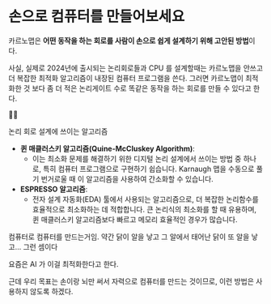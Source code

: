 # 손으로 컴퓨터를 만들어보세요

카르노맵은 **어떤 동작을 하는 회로를 사람이 손으로 쉽게 설계하기 위해 고안된 방법**이다.

사실, 실제로 2024년에 출시되는 논리회로들과 CPU 를 설계할때는 카르노맵을 안쓰고 더 복잡한 최적화 알고리즘이 내장된 컴퓨터 프로그램을 쓴다. 그러면 카르노맵이 최적화한 것 보다 좀 더 적은 논리게이트 수로  똑같은 동작을 하는 회로를 만들 수 있다고 한다.


👨🏾

논리 회로 설계에 쓰이는 알고리즘

- **퀸 매클러스키 알고리즘(Quine-McCluskey Algorithm)**:
    - 이는 최소화 문제를 해결하기 위한 디지털 논리 설계에서 쓰이는 방법 중 하나로, 특히 컴퓨터 프로그램으로 구현하기 쉽습니다. Karnaugh 맵을 수동으로 풀기 번거로울 때 이 알고리즘을 사용하여 간소화할 수 있습니다.
- **ESPRESSO 알고리즘**:
    - 전자 설계 자동화(EDA) 툴에서 사용되는 알고리즘으로, 더 복잡한 논리함수를 효율적으로 최소화하는 데 적합합니다. 큰 논리식의 최소화를 할 때 유용하며, 퀸 매클러스키 알고리즘보다 빠르고 메모리 효율적인 경우가 많습니다.
</aside>

컴퓨터로 컴퓨터를 만드는거임. 약간 닭이 알을 낳고 그 알에서 태어난 닭이 또 알을 낳고… 그런 셈이다

요즘은 AI 가 이걸 최적화한다고 한다.

근데 우리 목표는 손이랑 뇌만 써서 자력으로 컴퓨터를 만드는 것이므로, 이런 방법은 사용하지 않도록 하겠다.